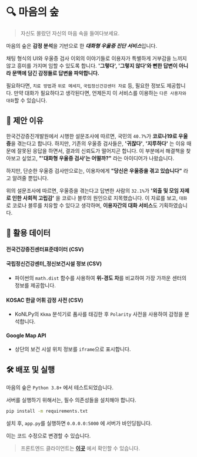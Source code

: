 # 🔍 마음의 숲

> 자신도 몰랐던 자신의 마음 속을 들여다보세요.

마음의 숲은 **감정 분석**을 기반으로 한 ***대화형 우울증 진단 서비스***입니다.

채팅 형식의 UI와 우울증 검사 이외의 이야기들로 이용자가 특별하게 거부감을 느끼지 않고 흥미를 가지며 임할 수 있도록 합니다.
**'그렇다', '그렇지 않다'와 뻔한 답변이 아니라 문맥에 담긴 감정들로 답변을 파악합니다.**

필요하다면, `치료 방법`과 `위로 메세지`, `국립정신건강센터 자료` 등, 필요한 정보도 제공합니다.
만약 대화가 필요하다고 생각된다면, 언제든지 이 서비스를 이용하는 `다른 사용자와 대화`할 수 있습니다.

## 📝 제안 이유

한국건강증진개발원에서 시행한 설문조사에 따르면, 국민의 `40.7%`가 **코로나19로 우울증**을 겪는다고 합니다.
하지만, 기존의 우울증 검사들은, **'귀찮다'**, **'지루하다'** 는 이유 때문에 잘못된 응답을 하면서, 결과의 신뢰도가 떨어지곤 합니다.
이 부분에서 해결책을 찾아보고 싶었고, **"'대화형 우울증 검사'는 어떨까?"** 라는 아이디어가 나왔습니다.

하지만, 단순한 우울증 검사만으로는, 이용자에게 **"당신은 우울증을 겪고 있습니다"** 라고 알려줄 뿐입니다.

위의 설문조사에 따르면, 우울증을 겪는다고 답변한 사람의 `32.1%`가 __**'외출 및 모임 자제로 인한 사회적 고립감'**__ 을 코로나 블루의 원인으로 지목했습니다.
이 자료를 보고, `대화`로 코로나 블루를 치유할 수 있다고 생각하며, **이용자간의 대화 서비스**도 기획하였습니다.

## 💼 활용 데이터

#### 전국건강증진센터표준데이터 (CSV)
#### 국립정신건강센터_정신보건시설 정보 (CSV)
- 파이썬의 `math.dist` 함수를 사용하여 **위-경도 차**를 비교하여 가장 가까운 센터의 정보를 제공합니다.

#### KOSAC 한글 어휘 감정 사전 (CSV)
- KoNLPy의 `Kkma` 분석기로 품사를 태깅한 후 `Polarity` 사전을 사용하여 감정을 분석합니다.

#### Google Map API
- 상단의 보건 시설 위치 정보를 `iframe`으로 표시합니다.

## 🛠️ 배포 및 실행

마음의 숲은 `Python 3.8+` 에서 테스트되었습니다.

서버를 실행하기 위해서는, 필수 의존성들을 설치해야 합니다.

```sh
pip install -m requirements.txt
```

설치 후, `app.py`를 실행하면 `0.0.0.0:5000` 에 서버가 바인딩됩니다.

이는 코드 수정으로 변경할 수 있습니다.

> 프론트엔드 클라이언트는 **[이곳](https://github.com/rabbit-oyster/client)** 에서 확인할 수 있습니다.
